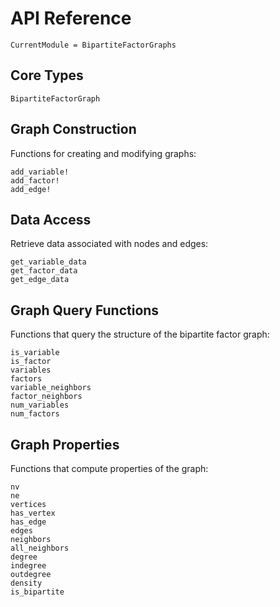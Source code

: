 # API Reference

```@meta
CurrentModule = BipartiteFactorGraphs
```

## Core Types

```@docs
BipartiteFactorGraph
```

## Graph Construction

Functions for creating and modifying graphs:

```@docs
add_variable!
add_factor!
add_edge!
```

## Data Access

Retrieve data associated with nodes and edges:

```@docs
get_variable_data
get_factor_data
get_edge_data
```

## Graph Query Functions

Functions that query the structure of the bipartite factor graph:

```@docs
is_variable
is_factor
variables
factors
variable_neighbors
factor_neighbors
num_variables
num_factors
```

## Graph Properties

Functions that compute properties of the graph:

```@docs
nv
ne
vertices
has_vertex
has_edge
edges
neighbors
all_neighbors
degree
indegree
outdegree
density
is_bipartite
``` 